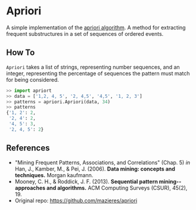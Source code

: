 # Apriori
A simple implementation of the [apriori algorithm](https://en.wikipedia.org/wiki/Apriori_algorithm). A method for extracting frequent substructures in a set of sequences of ordered events.

## How To
`Apriori` takes a list of strings, representing number sequences, and an integer, representing the percentage of sequences the pattern must match for being considered.

```python
>> import apriort
>> data = ['1,2, 4, 5', '2, 4,5', '4,5', '1, 2, 3']
>> patterns = apriori.Apriori(data, 34)
>> patterns
{'1, 2': 2,
 '2, 4': 2,
 '4, 5': 3,
 '2, 4, 5': 2}
 ```

## References
+ "Mining Frequent Patterns, Associations, and Correlations" (Chap. 5) *in* Han, J., Kamber, M., & Pei, J. (2006). **Data mining: concepts and techniques.** Morgan kaufmann.
+ Mooney, C. H., & Roddick, J. F. (2013). **Sequential pattern mining--approaches and algorithms.** ACM Computing Surveys (CSUR), 45(2), 19.
+ Original repo: https://github.com/mazieres/apriori
